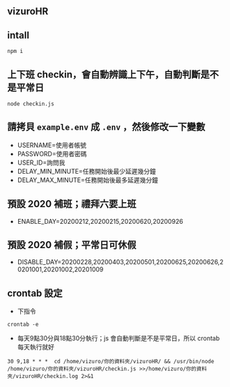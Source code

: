 ## vizuroHR

## intall

`npm i`

## 上下班 checkin，會自動辨識上下午，自動判斷是不是平常日

`node checkin.js`


## 請拷貝 `example.env` 成 `.env` ，然後修改一下變數
- USERNAME=使用者帳號
- PASSWORD=使用者密碼
- USER_ID=詢問我
- DELAY_MIN_MINUTE=任務開始後最少延遲幾分鐘
- DELAY_MAX_MINUTE=任務開始後最多延遲幾分鐘

## 預設 2020 補班；禮拜六要上班
- ENABLE_DAY=20200212,20200215,20200620,20200926

## 預設 2020 補假；平常日可休假
- DISABLE_DAY=20200228,20200403,20200501,20200625,20200626,20201001,20201002,20201009


## crontab 設定

 - 下指令
 
 `crontab -e`
 
 - 每天9點30分與18點30分執行；js 會自動判斷是不是平常日，所以 crontab 每天執行就好
 
 `30 9,18 * * *  cd /home/vizuro/你的資料夾/vizuroHR/ && /usr/bin/node /home/vizuro/你的資料夾/vizuroHR/checkin.js >>/home/vizuro/你的資料夾/vizuroHR/checkin.log 2>&1`

